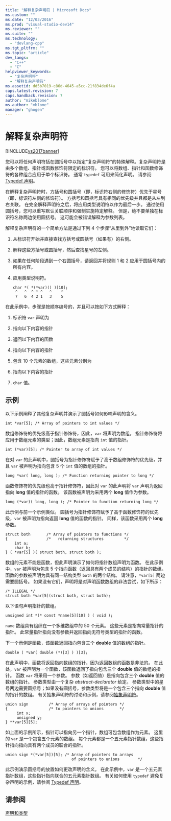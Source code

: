 ```yaml
---
title: "解释复杂声明符 | Microsoft Docs"
ms.custom: ""
ms.date: "12/03/2016"
ms.prod: "visual-studio-dev14"
ms.reviewer: ""
ms.suite: ""
ms.technology: 
  - "devlang-cpp"
ms.tgt_pltfrm: ""
ms.topic: "article"
dev_langs: 
  - "C++"
  - "C"
helpviewer_keywords: 
  - "复杂声明符"
  - "解释复杂声明符"
ms.assetid: dd5b7019-c86d-4645-a5cc-21f834de6f4a
caps.latest.revision: 7
caps.handback.revision: 7
author: "mikeblome"
ms.author: "mblome"
manager: "ghogen"
---
```

# 解释复杂声明符
[!INCLUDE[vs2017banner](../assembler/inline/includes/vs2017banner.md)]

您可以将任何声明符括在圆括号中以指定“复杂声明符”的特殊解释。复杂声明符是由多个数组、指针或函数修饰符限定的标识符。  您可以将数组、指针和函数修饰符的各种组合应用于单个标识符。  通常 `typedef` 可用来简化声明。  请参阅 [Typedef 声明](../c-language/typedef-declarations.md)。  
  
 在解释复杂声明符时，方括号和圆括号（即，标识符右侧的修饰符）优先于星号（即，标识符左侧的修饰符）。  方括号和圆括号具有相同的优先级并且都是从左到右关联。  在完全解释声明符之后，将应用类型说明符以作为最后一步。  通过使用圆括号，您可以重写默认关联顺序和强制实施特定解释。  但是，绝不要单独在标识符名称两边使用圆括号。  这可能会被错误解释为参数列表。  
  
 解释复杂声明符的一个简单方法是通过下列 4 个步骤“从里到外”地读取它们：  
  
1.  从标识符开始并直接查找方括号或圆括号（如果有）的右侧。  
  
2.  解释这些方括号或圆括号，然后查找星号的左侧。  
  
3.  如果在任何阶段遇到一个右圆括号，请返回并将规则 1 和 2 应用于圆括号内的所有内容。  
  
4.  应用类型说明符。  
  
    ```  
    char *( *(*var)() )[10];  
     ^   ^  ^ ^ ^   ^    ^  
     7   6  4 2 1   3    5  
    ```  
  
 在此示例中，步骤是按顺序编号的，并且可以按如下方式解释：  
  
1.  标识符 `var` 声明为  
  
2.  指向以下内容的指针  
  
3.  返回以下内容的函数  
  
4.  指向以下内容的指针  
  
5.  包含 10 个元素的数组，这些元素分别为  
  
6.  指向以下内容的指针  
  
7.  `char` 值。  
  
## 示例  
 以下示例阐释了其他复杂声明并演示了圆括号如何影响声明的含义。  
  
```  
int *var[5]; /* Array of pointers to int values */  
```  
  
 数组修饰符的优先级高于指针修饰符，因此，`var` 将声明为数组。  指针修饰符将应用于数组元素的类型；因此，数组元素是指向 `int` 值的指针。  
  
```  
int (*var)[5]; /* Pointer to array of int values */  
```  
  
 在对 `var` 的此声明中，圆括号为指针修饰符赋予了高于数组修饰符的优先级，并且 `var` 被声明为指向包含 5 个 `int` 值的数组的指针。  
  
```  
long *var( long, long ); /* Function returning pointer to long */  
```  
  
 函数修饰符的优先级也高于指针修饰符，因此对 `var` 的此声明将 `var` 声明为返回指向 **long** 值的指针的函数。  该函数被声明为采用两个 **long** 值作为参数。  
  
```  
long (*var)( long, long ); /* Pointer to function returning long */  
```  
  
 此示例与前一个示例类似。  圆括号为指针修饰符赋予了高于函数修饰符的优先级，`var` 被声明为指向返回 **long** 值的函数的指针。  同样，该函数采用两个 **long** 参数。  
  
```  
struct both       /* Array of pointers to functions */  
{                 /*   returning structures         */  
    int a;  
    char b;  
} ( *var[5] )( struct both, struct both );  
```  
  
 数组的元素不能是函数，但此声明演示了如何将指针数组声明为函数。  在此示例中，`var` 被声明为包含 5 个指向函数（返回具有两个成员的结构）的指针的数组。  函数的参数被声明为具有同一结构类型 `both` 的两个结构。  请注意，`*var[5]` 两边需要圆括号。  如果没有它们，声明将是对声明函数数组的非法尝试，如下所示：  
  
```  
/* ILLEGAL */  
struct both *var[5](struct both, struct both);  
```  
  
 以下语句声明指针的数组。  
  
```  
unsigned int *(* const *name[5][10] ) ( void );  
```  
  
 `name` 数组具有组织在一个多维数组中的 50 个元素。  这些元素是指向常量指针的指针。  此常量指针指向没有参数并返回指向无符号类型的指针的函数。  
  
 下一个示例是函数，该函数返回指向包含三个 **double** 值的数组的指针。  
  
```  
double ( *var( double (*)[3] ) )[3];  
```  
  
 在此声明中，函数将返回指向数组的指针，因为返回数组的函数是非法的。  在此处，`var` 被声明为一个函数，该函数返回了指向包含三个 **double** 值的数组的指针。  函数 `var` 将采用一个参数。  参数（如返回值）是指向包含三个 **double** 值的数组的指针。  参数类型由一个复杂 *abstract\-declarator* 给定。  参数类型中的星号两边需要圆括号；如果没有圆括号，参数类型将是一个包含三个指向 **double** 值的指针的数组。  有关抽象声明符的讨论和示例，请参阅[抽象声明符](../c-language/c-abstract-declarators.md)。  
  
```  
union sign         /* Array of arrays of pointers */  
{                  /* to pointers to unions       */  
     int x;  
     unsigned y;  
} **var[5][5];  
```  
  
 如上面的示例所示，指针可以指向另一个指针，数组可包含数组作为元素。  这里的 `var` 是一个包含五个元素的数组。  每个元素都是一个五元素指针数组，这些指针指向指向具有两个成员的联合的指针。  
  
```  
union sign *(*var[5])[5]; /* Array of pointers to arrays  
                             of pointers to unions        */  
```  
  
 此示例演示圆括号的放置如何更改声明的含义。  在此示例中，`var` 是一个五元素指针数组，这些指针指向联合的五元素指针数组。  有关如何使用 `typedef` 避免复杂声明的示例，请参阅 [Typedef 声明](../c-language/typedef-declarations.md)。  
  
## 请参阅  
 [声明和类型](../c-language/declarations-and-types.md)